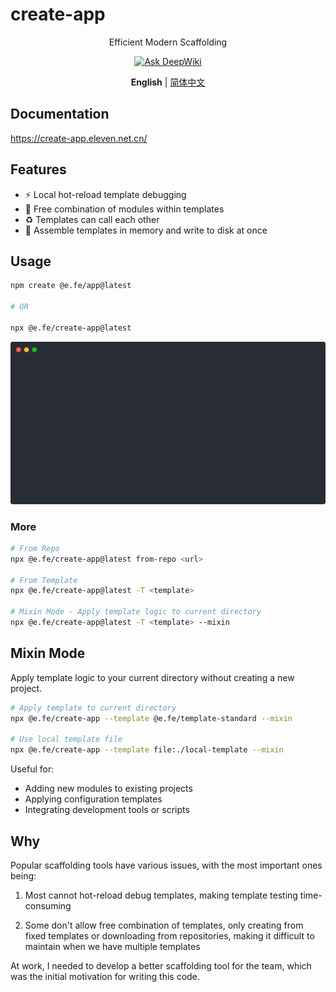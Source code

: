 # create-app

<p align='center'>
Efficient Modern Scaffolding
</p>

<div align='center'>
  <a href="https://deepwiki.com/eleven-net-cn/create-app"><img src="https://deepwiki.com/badge.svg" alt="Ask DeepWiki"></a>
</div>

<p align='center'>
<b>English</b> | <a href="./README.zh-CN.md">简体中文</a>
</p>

## Documentation

https://create-app.eleven.net.cn/

## Features

- :zap: Local hot-reload template debugging
- :art: Free combination of modules within templates
- :recycle: Templates can call each other
- :rocket: Assemble templates in memory and write to disk at once

## Usage

```zsh
npm create @e.fe/app@latest

# OR

npx @e.fe/create-app@latest
```

![Usage](./usage.svg)

### More

```zsh
# From Repo
npx @e.fe/create-app@latest from-repo <url>

# From Template
npx @e.fe/create-app@latest -T <template>

# Mixin Mode - Apply template logic to current directory
npx @e.fe/create-app@latest -T <template> --mixin
```

## Mixin Mode

Apply template logic to your current directory without creating a new project.

```bash
# Apply template to current directory
npx @e.fe/create-app --template @e.fe/template-standard --mixin

# Use local template file
npx @e.fe/create-app --template file:./local-template --mixin
```

Useful for:
- Adding new modules to existing projects
- Applying configuration templates
- Integrating development tools or scripts

## Why

Popular scaffolding tools have various issues, with the most important ones being:

1. Most cannot hot-reload debug templates, making template testing time-consuming

2. Some don't allow free combination of templates, only creating from fixed templates or downloading from repositories, making it difficult to maintain when we have multiple templates

At work, I needed to develop a better scaffolding tool for the team, which was the initial motivation for writing this code.
